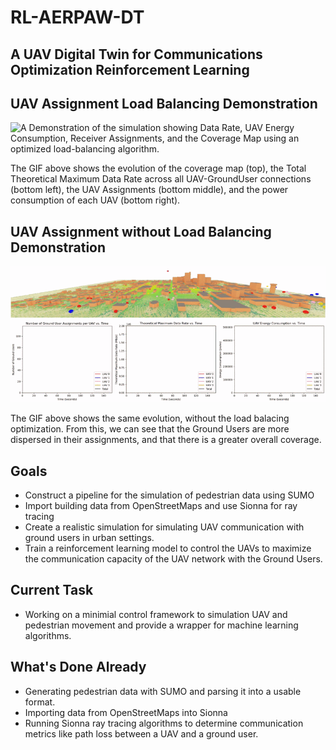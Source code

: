 # RL-AERPAW-DT
## A UAV Digital Twin for Communications Optimization Reinforcement Learning

## UAV Assignment Load Balancing Demonstration
![A Demonstration of the simulation showing Data Rate, UAV Energy Consumption, Receiver Assignments, and the Coverage Map using an optimized load-balancing algorithm.](load_balancing_demonstration_gif_2-17-25.gif)

The GIF above shows the evolution of the coverage map (top), the Total Theoretical Maximum Data Rate across all UAV-GroundUser connections (bottom left), the UAV Assignments (bottom middle), and the power consumption of each UAV (bottom right).

## UAV Assignment without Load Balancing Demonstration
![A Demonstration of the simulation showing Data Rate, UAV Energy Consumption, Receiver Assignments, and the Coverage Map.](rx_assignment_demonstration.gif)

The GIF above shows the same evolution, without the load balacing optimization. From this, we can see that the Ground Users are more dispersed in their assignments, and that there is a greater overall coverage.

## Goals
- Construct a pipeline for the simulation of pedestrian data using SUMO
- Import building data from OpenStreetMaps and use Sionna for ray tracing
- Create a realistic simulation for simulating UAV communication with ground users in urban settings.
- Train a reinforcement learning model to control the UAVs to maximize the communication capacity of the UAV network with the Ground Users.

## Current Task
- Working on a minimial control framework to simulation UAV and pedestrian movement and provide a wrapper for machine learning algorithms.

## What's Done Already
- Generating pedestrian data with SUMO and parsing it into a usable format.
- Importing data from OpenStreetMaps into Sionna
- Running Sionna ray tracing algorithms to determine communication metrics like path loss between a UAV and a ground user.


